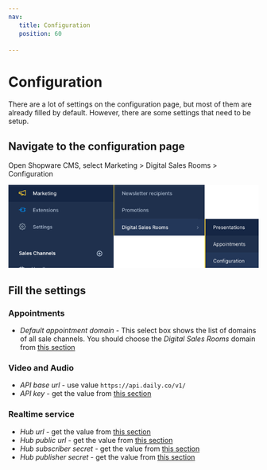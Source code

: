 ```yaml
---
nav:
   title: Configuration
   position: 60

---
```


# Configuration
There are a lot of settings on the configuration page, but most of them are already filled by default. However, there are some settings that need to be setup.

## Navigate to the configuration page
Open Shopware CMS, select Marketing > Digital Sales Rooms > Configuration

![ ](../../assets/products-digitalSalesRooms-configuration.png)

## Fill the settings

### Appointments

- *Default appointment domain* - This select box shows the list of domains of all sale channels. You should choose the *Digital Sales Rooms* domain from [this section](./installation/app-installation.md#setup-sales-channel-for-dsr)

### Video and Audio
- *API base url* - use value `https://api.daily.co/v1/`
- *API key* - get the value from [this section](./installation/realtime-video-dailyco.md##get-the-api-key)

### Realtime service
- *Hub url* - get the value from [this section](./installation/realtime-service-mercure.md#setup-via-stackhero-recommended)
- *Hub public url* - get the value from [this section](./installation/realtime-service-mercure.md#setup-via-stackhero-recommended)
- *Hub subscriber secret* - get the value from [this section](./installation/realtime-service-mercure.md#setup-via-stackhero-recommended)
- *Hub publisher secret* - get the value from [this section](./installation/realtime-service-mercure.md#setup-via-stackhero-recommended)
